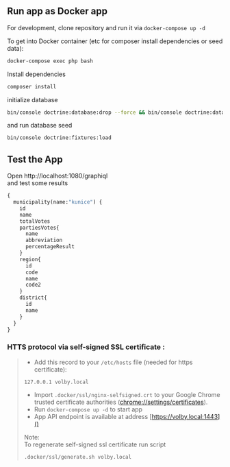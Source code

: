 ## Run app as Docker app
For development, clone repository and run it via `docker-compose up -d`

To get into Docker container (etc for composer install dependencies or seed data):

```bash
docker-compose exec php bash
```
Install dependencies
```bash
composer install
```
initialize database 
```bash
bin/console doctrine:database:drop --force && bin/console doctrine:database:create && bin/console doctrine:migration:migrate --no-interaction
```
and run database seed
```bash
bin/console doctrine:fixtures:load 
```
## Test the App
Open http://localhost:1080/graphiql  
and test some results 
```graphql
{
  municipality(name:"kunice") {
    id
    name
    totalVotes
    partiesVotes{
      name
      abbreviation
      percentageResult
    }
    region{
      id
      code
      name
      code2
    }
    district{
      id
      name
    }
  }
}
```


    


### HTTS protocol via self-signed SSL certificate :
>- Add this record to your `/etc/hosts` file (needed for https certificate):
>```text
>127.0.0.1 volby.local
>```
>- Import `.docker/ssl/nginx-selfsigned.crt` to your Google Chrome trusted certificate authorities ([chrome://settings/certificates]()).
>- Run `docker-compose up -d` to start app
>- App API endpoint is available at address [https://volby.local:1443]() 
>
>
>Note:  
>To regenerate self-signed ssl certificate run script
>```bash
>.docker/ssl/generate.sh volby.local
>```
